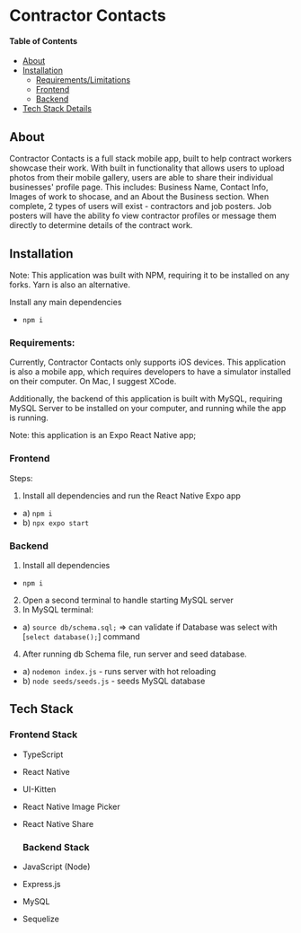 # Contractor Contacts

#### Table of Contents

- [About](#About)
- [Installation](#About)
  - [Requirements/Limitations](#Requirements)
  - [Frontend](#Frontend)
  - [Backend](#Backend)
- [Tech Stack Details](#About)

## About

Contractor Contacts is a full stack mobile app, built to help contract workers showcase their work. With built in functionality that allows users to upload photos from their mobile gallery, users are able to share their individual businesses' profile page. This includes: Business Name, Contact Info, Images of work to shocase, and an About the Business section. When complete, 2 types of users will exist - contractors and job posters. Job posters will have the ability fo view contractor profiles or message them directly to determine details of the contract work.

## Installation

Note: This application was built with NPM, requiring it to be installed on any forks. Yarn is also an alternative.

Install any main dependencies

- `npm i`

### Requirements:
Currently, Contractor Contacts only supports iOS devices. This application is also a mobile app, which requires developers to have a simulator installed on their computer. On Mac, I suggest XCode.

Additionally, the backend of this application is built with MySQL, requiring MySQL Server to be installed on your computer, and running while the app is running.

Note: this application is an Expo React Native app;

### Frontend

Steps:

1. Install all dependencies and run the React Native Expo app

- a) `npm i`
- b) `npx expo start`

### Backend

1. Install all dependencies

- `npm i`

2. Open a second terminal to handle starting MySQL server
3. In MySQL terminal:

- a) `source db/schema.sql;` => can validate if Database was select with [`select database();`] command

4. After running db Schema file, run server and seed database.

- a) `nodemon index.js` - runs server with hot reloading
- b) `node seeds/seeds.js` - seeds MySQL database

## Tech Stack

### Frontend Stack

- TypeScript
- React Native
- UI-Kitten
- React Native Image Picker
- React Native Share

  ### Backend Stack

- JavaScript (Node)
- Express.js
- MySQL
- Sequelize
